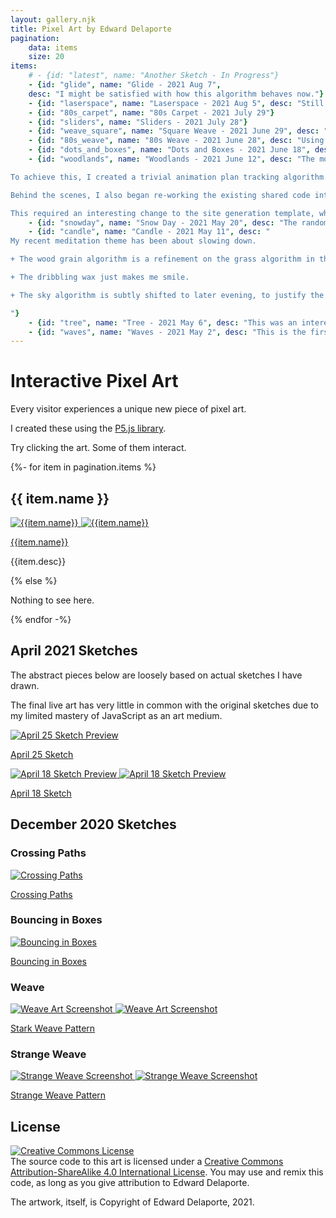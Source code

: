 ```yaml
---
layout: gallery.njk
title: Pixel Art by Edward Delaporte
pagination:
    data: items
    size: 20
items: 
    # - {id: "latest", name: "Another Sketch - In Progress"}
    - {id: "glide", name: "Glide - 2021 Aug 7", 
    desc: "I might be satisfied with how this algorithm behaves now."}
    - {id: "laserspace", name: "Laserspace - 2021 Aug 5", desc: "Still running with the 80s carpet theme."}
    - {id: "80s_carpet", name: "80s Carpet - 2021 July 29"}
    - {id: "sliders", name: "Sliders - 2021 July 28"}
    - {id: "weave_square", name: "Square Weave - 2021 June 29", desc: "A less complex path algorithm, simpler background and squares within squares brings this close to where I first envisioned it."}
    - {id: "80s_weave", name: "80s Weave - 2021 June 28", desc: "Using various angles other than 90 degres for the line paths was interesting - but it proved too busy for re-use in later sketches. Notice that the next sketch sticks to 90 degree angles."}
    - {id: "dots_and_boxes", name: "Dots and Boxes - 2021 June 18", desc: "This quick tribute to 80s Pop Art is also a demonstration that I am getting a bit more comfortable controling the animation sequence. Most notably, for this piece I start and stop the animation exactly when I want to."}
    - {id: "woodlands", name: "Woodlands - 2021 June 12", desc: "The most obvious change in this piece of pixel art is that the tree growth is now visibly animated. 

To achieve this, I created a trivial animation plan tracking algorithm. It stacks function calls into an array and plays them back slowly enough that the viewer can watch the algorithm work.

Behind the scenes, I also began re-working the existing shared code into small re-usable libraries.

This required an interesting change to the site generation template, which you can see [here](https://github.com/edthedev/edthedev.github.io/blob/1b31574972e0c08ca4591c911d2f8fa5a66de5cb/_includes/liveart.multi.script.njk#L25)."}
    - {id: "snowday", name: "Snow Day - 2021 May 20", desc: "The random effects are managed quite differently in this piece, because the entire canvas has to be redrawn with every frame. There's extra work in the code preventing the window frame color from changing, and the sun from flickering across the sky. It was pretty adorable when the snowman's arms were flailing randomly, I have to admit."}
    - {id: "candle", name: "Candle - 2021 May 11", desc: "
My recent meditation theme has been about slowing down.

+ The wood grain algorithm is a refinement on the grass algorithm in the tree sketch.

+ The dribbling wax just makes me smile.

+ The sky algorithm is subtly shifted to later evening, to justify the presence of the candle.

"}
    - {id: "tree", name: "Tree - 2021 May 6", desc: "This was an interesting technical challenge to create random branching rules that feel natural. Most of the effort on the background was to give the tree a space to feel more alive."}
    - {id: "waves", name: "Waves - 2021 May 2", desc: "This is the first sketch where I felt confident enough to try a non-abstract subject."}
---
```


# Interactive Pixel Art

Every visitor experiences a unique new piece of pixel art.

I created these using the [P5.js library][1].

[1]: https://p5js.org/reference/

Try clicking the art. Some of them interact.

<!-- Loop through art works. -->
{%- for item in pagination.items %}
## {{ item.name }}

[
![{{item.name}}](/img/art/{{item.id}}.PNG)
](/art/live/{{item.id}}/)
[
![{{item.name}}](/img/art/{{item.id}}2.PNG)
](/art/live/{{item.id}}/)

[{{item.name}}](/art/live/{{item.id}}/)

{{item.desc}}

{% else %}

Nothing to see here.

{% endfor -%}

## April 2021 Sketches

The abstract pieces below are loosely based on actual sketches I have drawn.

The final live art has very little in common with the original sketches due to my limited mastery of JavaScript as an art medium. 

<a href="/art/live/deep">

![April 25 Sketch Preview](/img/art/deep.PNG)
</a>

[April 25 Sketch](/art/live/deep)

<a href="/art/live/sketch1">

![April 18 Sketch Preview](/img/art/sketch1.PNG)
![April 18 Sketch Preview](/img/art/sketch11.PNG)
</a>

[April 18 Sketch](/art/live/sketch1)

## December 2020 Sketches

### Crossing Paths 

<a href="/art/live/cross">

![Crossing Paths](/img/art/crossing.PNG)
</a>

[Crossing Paths](/art/live/cross)

### Bouncing in Boxes

<a href="/art/live/boxes">

![Bouncing in Boxes](/img/art/boxes.PNG)
</a>

[Bouncing in Boxes](/art/live/boxes)

### Weave

<a href="/art/live/weave">

![Weave Art Screenshot](/img/art/weave2.PNG)
![Weave Art Screenshot](/img/art/weave3.PNG)
</a>

[Stark Weave Pattern](/art/live/weave)

### Strange Weave

<a href="/art/live/weave_strange">

![Strange Weave Screenshot](/img/art/weave_strange2.PNG)
![Strange Weave Screenshot](/img/art/weave_strange3.PNG)
</a>

[Strange Weave Pattern](/art/live/weave_strange)



## License

<a rel="license" href="http://creativecommons.org/licenses/by-sa/4.0/"><img alt="Creative Commons License" style="border-width:0" src="https://i.creativecommons.org/l/by-sa/4.0/88x31.png" /></a><br />The source code to this art is licensed under a <a rel="license" href="http://creativecommons.org/licenses/by-sa/4.0/">Creative Commons Attribution-ShareAlike 4.0 International License</a>. You may use and remix this code, as long as you give attribution to Edward Delaporte.

The artwork, itself, is Copyright of Edward Delaporte, 2021.